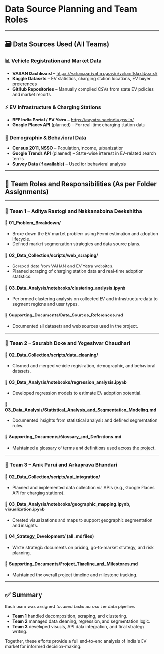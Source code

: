 
# Data Source Planning and Team Roles

---

## 🗃️ Data Sources Used (All Teams)

### 📊 Vehicle Registration and Market Data

- **VAHAN Dashboard** – https://vahan.parivahan.gov.in/vahan4dashboard/
- **Kaggle Datasets** – EV statistics, charging station locations, EV buyer preferences
- **GitHub Repositories** – Manually compiled CSVs from state EV policies and market reports

### ⚡ EV Infrastructure & Charging Stations

- **BEE India Portal / EV Yatra** – https://evyatra.beeindia.gov.in/
- **Google Places API** (planned) – For real-time charging station data

### 👥 Demographic & Behavioral Data

- **Census 2011, NSSO** – Population, income, urbanization
- **Google Trends API** (planned) – State-wise interest in EV-related search terms
- **Survey Data (if available)** – Used for behavioral analysis

---

## 👥 Team Roles and Responsibilities (As per Folder Assignments)

---

### 🧩 Team 1 – Aditya Rastogi and Nakkanaboina Deekshitha

#### 📁 01_Problem_Breakdown/
- Broke down the EV market problem using Fermi estimation and adoption lifecycle.
- Defined market segmentation strategies and data source plans.

#### 📁 02_Data_Collection/scripts/web_scraping/
- Scraped data from VAHAN and EV Yatra websites.
- Planned scraping of charging station data and real-time adoption statistics.

#### 📁 03_Data_Analysis/notebooks/clustering_analysis.ipynb
- Performed clustering analysis on collected EV and infrastructure data to segment regions and user types.

#### 📁 Supporting_Documents/Data_Sources_References.md
- Documented all datasets and web sources used in the project.

---

### 🧩 Team 2 – Saurabh Doke and Yogeshvar Chaudhari

#### 📁 02_Data_Collection/scripts/data_cleaning/
- Cleaned and merged vehicle registration, demographic, and behavioral datasets.

#### 📁 03_Data_Analysis/notebooks/regression_analysis.ipynb
- Developed regression models to estimate EV adoption potential.

#### 📁 03_Data_Analysis/Statistical_Analysis_and_Segmentation_Modeling.md
- Documented insights from statistical analysis and defined segmentation rules.

#### 📁 Supporting_Documents/Glossary_and_Definitions.md
- Maintained a glossary of terms and definitions used across the project.

---

### 🧩 Team 3 – Anik Parui and Arkaprava Bhandari

#### 📁 02_Data_Collection/scripts/api_integration/
- Planned and implemented data collection via APIs (e.g., Google Places API for charging stations).

#### 📁 03_Data_Analysis/notebooks/geographic_mapping.ipynb, visualization.ipynb
- Created visualizations and maps to support geographic segmentation and insights.

#### 📁 04_Strategy_Development/ (all .md files)
- Wrote strategic documents on pricing, go-to-market strategy, and risk planning.

#### 📁 Supporting_Documents/Project_Timeline_and_Milestones.md
- Maintained the overall project timeline and milestone tracking.

---

## ✅ Summary

Each team was assigned focused tasks across the data pipeline.  
- **Team 1** handled decomposition, scraping, and clustering.  
- **Team 2** managed data cleaning, regression, and segmentation logic.  
- **Team 3** developed visuals, API data integration, and final strategy writing.

Together, these efforts provide a full end-to-end analysis of India's EV market for informed decision-making.
